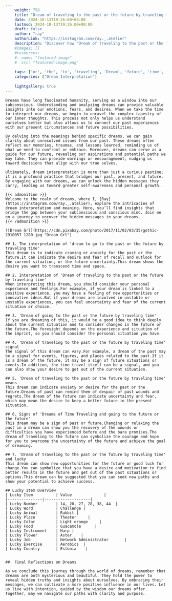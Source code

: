 ```yaml
---
    weight: 758
    title: "Dream of traveling to the past or the future by traveling time"  # Assuming 'title' column exists
    date: 2024-10-13T19:26:00+08:00
    lastmod: 2024-10-13T19:26:00+08:00
    draft: false
    author: "ray"
    authorLink: "https://instagram.com/ray._.atelier"
    description: "Discover how 'Dream of traveling to the past or the future by traveling time' can interpret your future and uncover its significant meanings in your life."
    #images: []
    #resources:
    #- name: "featured-image"
    #  src: "featured-image.png"
    
    tags: ['or', 'the', 'to', 'traveling', 'Dream', 'future', 'time', 'by', 'of', 'past']
    categories: ["Dream Interpretation"]
    
    lightgallery: true
---
```

    
    Dreams have long fascinated humanity, serving as a window into our subconscious. Understanding and analyzing dreams can provide valuable insights into our emotions, fears, and desires. When we take the time to interpret our dreams, we begin to unravel the complex tapestry of our inner thoughts. This process not only helps us understand ourselves better but also allows us to connect our past experiences with our present circumstances and future possibilities.
    
    By delving into the meanings behind specific dreams, we can gain clarity about unresolved issues from our past. These dreams often reflect our memories, traumas, and lessons learned, reminding us of what we need to confront or embrace. Moreover, dreams can serve as a guide for our future, revealing our aspirations and potential paths we may take. They can provide warnings or encouragement, nudging us toward decisions that align with our true selves.
    
    Ultimately, dream interpretation is more than just a curious pastime; it is a profound practice that bridges our past, present, and future. By engaging with our dreams, we can unlock the hidden messages they carry, leading us toward greater self-awareness and personal growth.
    
    {{< admonition >}}
    Welcome to the realm of dreams, where I, [Ray](https://instagram.com/ray._.atelier), explore the intricacies of dream interpretation and meaning. Here, you’ll find insights that bridge the gap between your subconscious and conscious mind. Join me on a journey to uncover the hidden messages in your dreams.
    {{< /admonition >}}
    
    ![Dream Grl](https://cdn.pixabay.com/photo/2017/11/02/03/35/gothic-2910057_1280.jpg "Dream Grl")
    
    ## 1. The interpretation of 'dream to go to the past or the future by traveling time'
    This dream is to indicate craving or anxiety for the past or the future.It can indicate the desire and fear of recall and outlook for the current situation, or the future uncertainty.This dream shows the desire you want to transcend time and space.
    
    ## 2. Interpretation of 'Dream of traveling to the past or the future by traveling time'
    When interpreting this dream, you should consider your personal experience and feelings.For example, if your dream is linked to a positive experience, you may have a feeling of new opportunities or innovative ideas.But if your dreams are involved in unstable or unstable experiences, you can feel uncertainty and fear of the current situation or choice.
    
    ## 3. 'Dream of going to the past or the future by traveling time'
    If you are dreaming of this, it would be a good idea to think deeply about the current situation and to consider changes in the future or the future.The foresight depends on the experience and situation of the imprint, so you should consider the personal situation you have.
    
    ## 4. 'Dream of traveling to the past or the future by traveling time' signal
    The signal of this dream can vary.For example, a dream of the past may be a signal for events, figures, and places related to the past.If it is a dream of the future, it may be a sign of future situations or events.In addition, the time travel itself can be a signal, and you can also show your desire to get out of the current situation.
    
    ## 5. 'Dream of traveling to the past or the future by traveling time' means
    This dream can indicate anxiety or desire for the past or the future.Dreams of past can remind them of despair of past wounds and regrets.The dream of the future can indicate uncertainty and fear, which may mean the desire to keep a better future in the present situation.
    
    ## 6. Signs of 'Dreams of Time Traveling and going to the future or the future'
    This dream may be a sign of past or future.Changing or relaxing the past in a dream can show you the recovery of the wounds or difficulties you have experienced before and the bare promises.The dream of traveling to the future can symbolize the courage and hope for you to overcome the uncertainty of the future and achieve the goal of dreaming.
    
    ## 7. 'Dream of traveling to the past or the future by traveling time' and lucky
    This dream can show new opportunities for the future or good luck for change.You can symbolize that you have a desire and motivation to find better results in the future and get out of the past situations or options.This dream can be suggested that you can seek new paths and show your potential to achieve success.
    
    ## Lucky Item Overview
    | Lucky Item          | Value              |
    |---------------|--------------------|
    | Lucky Number        | 14, 20, 27, 28, 38, 44  |
    | Lucky Word          | Challenge |
    | Lucky Animal        | Rabbit |
    | Lucky Place         | Theater     |
    | Lucky Color         | Light orange     |
    | Lucky Food          | Guacamole      |
    | Lucky Instrument    | Harp |
    | Lucky Flower        | Aster    |
    | Lucky Job           | Network Administrator       |
    | Lucky Exercise      | Aerobics  |
    | Lucky Country       | Estonia    |
    
    
    ##  Final Reflections on Dreams
    
    As we conclude this journey through the world of dreams, remember that dreams are both mysterious and beautiful. They hold the power to reveal hidden truths and insights about ourselves. By embracing their messages, we can cultivate a more positive influence in our lives. Let us live with intention, guided by the wisdom our dreams offer. Together, may we navigate our paths with clarity and purpose.
    